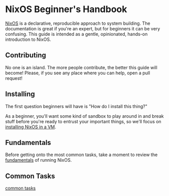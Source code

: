 NixOS Beginner's Handbook
=========================

[NixOS](https://nixos.org/) is a declarative, reproducible approach to system building. The documentation is great if you're an expert, but for beginners it can be very confusing. This guide is intended as a gentle, opinionated, hands-on introduction to NixOS.



Contributing
------------

No one is an island. The more people contribute, the better this guide will become! Please, if you see any place where you can help, open a pull request!



Installing
----------

The first question beginners will have is "How do I install this thing?"

As a beginner, you'll want some kind of sandbox to play around in and break stuff before you're ready to entrust your important things, so we'll focus on [installing NixOS in a VM](installing.md).



Fundamentals
------------

Before getting onto the most common tasks, take a moment to review the [fundamentals](fundamentals.md) of running NixOS.



Common Tasks
------------

[common tasks](common-tasks.md)
